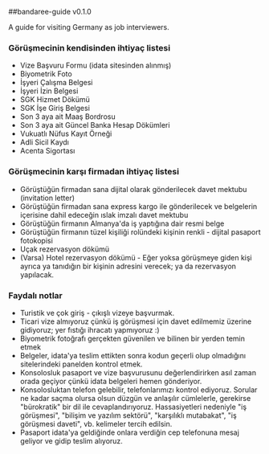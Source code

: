 ##bandaree-guide v0.1.0

A guide for visiting Germany as job interviewers.

### Görüşmecinin kendisinden ihtiyaç listesi

<ul>
	<li>Vize Başvuru Formu (idata sitesinden alınmış)</li>
	<li>Biyometrik Foto</li>
	<li>İşyeri Çalışma Belgesi</li>
	<li>İşyeri İzin Belgesi</li>
	<li>SGK Hizmet Dökümü</li>
	<li>SGK İşe Giriş Belgesi</li>
	<li>Son 3 aya ait Maaş Bordrosu</li>
	<li>Son 3 aya ait Güncel Banka Hesap Dökümleri</li>
	<li>Vukuatlı Nüfus Kayıt Örneği</li>
	<li>Adli Sicil Kaydı</li>
	<li>Acenta Sigortası</li>
</ul>

### Görüşmecinin karşı firmadan ihtiyaç listesi

<ul>
	<li>Görüştüğün firmadan sana dijital olarak gönderilecek davet mektubu (invitation letter)</li>
	<li>Görüştüğün firmadan sana express kargo ile gönderilecek ve belgelerin içerisine dahil edeceğin ıslak imzalı davet mektubu</li>
	<li>Görüştüğün firmanın Almanya'da iş yaptığına dair resmi belge</li>
	<li>Görüştüğün firmanın tüzel kişiliği rolündeki kişinin renkli - dijital pasaport fotokopisi</li>
	<li>Uçak rezervasyon dökümü</li>
	<li>(Varsa) Hotel rezervasyon dökümü - Eğer yoksa görüşmeye giden kişi ayrıca ya tanıdığın bir kişinin adresini verecek; ya da rezervasyon yapılacak.</li>
</ul>

### Faydalı notlar

<ul>
	<li>Turistik ve çok giriş - çıkışlı vizeye başvurmak.</li>
	<li>Ticari vize almıyoruz çünkü iş görüşmesi için davet edilmemiz üzerine gidiyoruz; yer fıstığı ihracatı yapmıyoruz :)</li>
	<li>Biyometrik fotoğrafı gerçekten güvenilen ve bilinen bir yerden temin etmek</li>
	<li>Belgeler, idata'ya teslim ettikten sonra kodun geçerli olup olmadığını sitelerindeki panelden kontrol etmek.</li>
	<li>Konsolosluk pasaport ve vize başvurusunu değerlendirirken asıl zaman orada geçiyor çünkü idata belgeleri hemen gönderiyor.</li>
	<li>Konsolosluktan telefon gelebilir, telefonlarımızı kontrol ediyoruz. Sorular ne kadar saçma olursa olsun düzgün ve anlaşılır cümlelerle, gerekirse "bürokratik" bir dil ile cevaplandırıyoruz. Hassasiyetleri nedeniyle "iş görüşmesi", "bilişim ve yazılım sektörü", "karşılıklı mutabakat", "iş görüşmesi daveti", vb. kelimeler tercih edilsin.</li>
	<li>Pasaport idata'ya geldiğinde onlara verdiğin cep telefonuna mesaj geliyor ve gidip teslim alıyoruz.</li>
</ul>